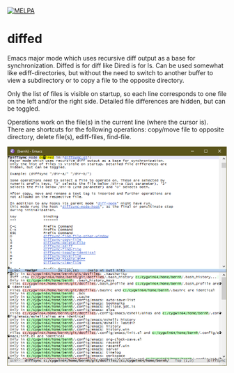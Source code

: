 [![MELPA](https://melpa.org/packages/diffed-badge.svg)](https://melpa.org/#/diffed)

# diffed
Emacs major mode which uses recursive diff output as a base for synchronization.
Diffed is for diff like Dired is for ls.
Can be used somewhat like ediff-directories, but without the need to switch to another buffer to view a subdirectory or to copy a file to the opposite directory.

Only the list of files is visible on startup, so each line corresponds to one file on the left and/or the right side. Detailed file differences are hidden, but can be toggled.

Operations work on the file(s) in the current line (where the cursor is).
There are shortcuts for the following operations: copy/move file to opposite directory, delete file(s), ediff-files, find-file.

![Screenshot](screenshot.png)
